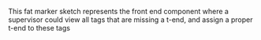 This fat marker sketch represents the front end component where a supervisor could view all tags that are missing a t-end, and assign a proper t-end to these tags